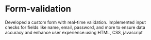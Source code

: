 # Form-validation

Developed a custom form with real-time validation. Implemented input checks for fields like name, email, password, and more to ensure data accuracy and enhance user experience.using HTML, CSS, javascript
